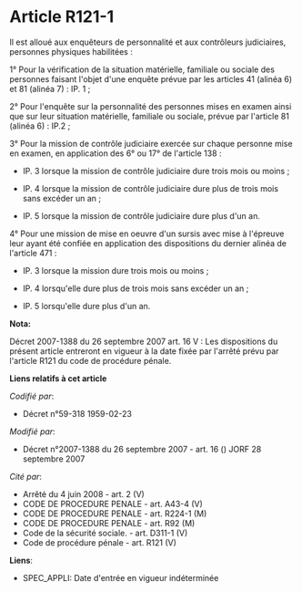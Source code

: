 # Article R121-1

Il est alloué aux enquêteurs de personnalité et aux contrôleurs judiciaires, personnes physiques habilitées :

1° Pour la vérification de la situation matérielle, familiale ou sociale des personnes faisant l'objet d'une enquête prévue
par les articles 41 (alinéa 6) et 81 (alinéa 7) : IP. 1 ;

2° Pour l'enquête sur la personnalité des personnes mises en examen ainsi que sur leur situation matérielle, familiale ou
sociale, prévue par l'article 81 (alinéa 6) : IP.2 ;

3° Pour la mission de contrôle judiciaire exercée sur chaque personne mise en examen, en application des 6° ou 17° de
l'article 138 :

- IP. 3 lorsque la mission de contrôle judiciaire dure trois mois ou moins ;

- IP. 4 lorsque la mission de contrôle judiciaire dure plus de trois mois sans excéder un an ;

- IP. 5 lorsque la mission de contrôle judiciaire dure plus d'un an.

4° Pour une mission de mise en oeuvre d'un sursis avec mise à l'épreuve leur ayant été confiée en application des
dispositions du dernier alinéa de l'article 471 :

- IP. 3 lorsque la mission dure trois mois ou moins ;

- IP. 4 lorsqu'elle dure plus de trois mois sans excéder un an ;

- IP. 5 lorsqu'elle dure plus d'un an.

**Nota:**

Décret 2007-1388 du 26 septembre 2007 art. 16 V : Les dispositions du présent article entreront en vigueur à la date fixée
par l'arrêté prévu par l'article R121 du code de procédure pénale.

**Liens relatifs à cet article**

_Codifié par_:

  - Décret n°59-318 1959-02-23

_Modifié par_:

  - Décret n°2007-1388 du 26 septembre 2007 - art. 16 () JORF 28 septembre 2007

_Cité par_:

  - Arrêté du 4 juin 2008 - art. 2 (V)
  - CODE DE PROCEDURE PENALE - art. A43-4 (V)
  - CODE DE PROCEDURE PENALE - art. R224-1 (M)
  - CODE DE PROCEDURE PENALE - art. R92 (M)
  - Code de la sécurité sociale. - art. D311-1 (V)
  - Code de procédure pénale - art. R121 (V)

**Liens**:

  - SPEC_APPLI: Date d'entrée en vigueur indéterminée
